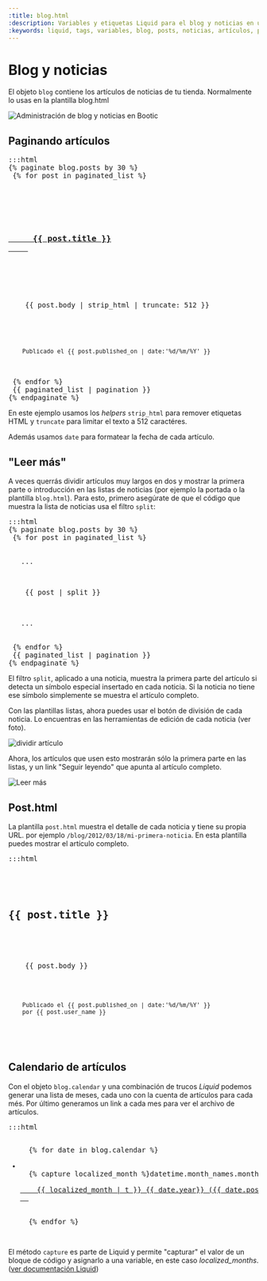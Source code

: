 ```yaml
---
:title: blog.html
:description: Variables y etiquetas Liquid para el blog y noticias en una tienda Bootic
:keywords: liquid, tags, variables, blog, posts, noticias, artículos, paginate, strip_html, published_on, date, truncate, capture, blog.html, post.html
---
```

# Blog y noticias

El objeto <code>blog</code> contiene los artículos de noticias de tu tienda. Normalmente lo usas en la plantilla blog.html

<img src="/img/themes/blog-admin.png" alt="Administración de blog y noticias en Bootic" />

## Paginando artículos

<pre>:::html
{% paginate blog.posts by 30 %}
 {% for post in paginated_list %}
  <div class="post">
   <h3>
    <a href="{{post.url}}" title="{{post.title}}">
     {{ post.title }}
    </a>
   </h3>
   <p class="texto">
    {{ post.body | strip_html | truncate: 512 }}
   </p><!-- /texto -->

   <small class="date">
    Publicado el {{ post.published_on | date:'%d/%m/%Y' }}
   </small>
  </div><!-- /post -->
 {% endfor %}
 {{ paginated_list | pagination }}
{% endpaginate %}
</pre>

En este ejemplo usamos los *helpers* <code>strip_html</code> para remover etiquetas HTML y <code>truncate</code> para limitar el texto a 512 caractéres.

Además usamos <code>date</code> para formatear la fecha de cada artículo.

<h2 id="leer-mas">"Leer más"</h2>

A veces querrás dividir artículos muy largos en dos y mostrar la primera parte o introducción en las listas de noticias (por ejemplo la portada o la plantilla <code>blog.html</code>). Para esto, primero asegúrate de que el código que muestra la lista de noticias usa el filtro <code>split</code>:

<pre>:::html
{% paginate blog.posts by 30 %}
 {% for post in paginated_list %}
  <div class="post">
   ...
   <p class="texto">
    {{ post | split }}
   </p><!-- /texto -->
   ...
  </div><!-- /post -->
 {% endfor %}
 {{ paginated_list | pagination }}
{% endpaginate %}
</pre>

El filtro <code>split</code>, aplicado a una noticia, muestra la primera parte del artículo si detecta un símbolo especial insertado en cada noticia. Si la noticia no tiene ese símbolo simplemente se muestra el artículo completo.

Con las plantillas listas, ahora puedes usar el botón de división de cada noticia. Lo encuentras en las herramientas de edición de cada noticia (ver foto).

<img src="/img/themes/post-edit-split.png" alt="dividir artículo" />

Ahora, los artículos que usen esto mostrarán sólo la primera parte en las listas, y un link "Seguir leyendo" que apunta al artículo completo.

<img src="/img/themes/post-split.png" alt="Leer más" />

## Post.html

La plantilla <code>post.html</code> muestra el detalle de cada noticia y tiene su propia URL. por ejemplo <code>/blog/2012/03/18/mi-primera-noticia</code>. En esta plantilla puedes mostrar el artículo completo.

<pre>:::html
  <div class="post">

    <h2>{{ post.title }}</h2>

    <div class="entry">
    {{ post.body }}
    </div><!-- /entry -->

    <small class="date" title="{{ post.published_on | date:'%b %d %H:%M:%S %Y' }}">
    Publicado <span>el {{ post.published_on | date:'%d/%m/%Y' }}</span>
    por {{ post.user_name }}
    </small>

  </div><!-- /post -->
</pre>

## Calendario de artículos

Con el objeto <code>blog.calendar</code> y una combinación de trucos *Liquid* podemos generar una lista de meses, cada uno con la cuenta de artículos para cada més. Por último generamos un link a cada mes para ver el archivo de artículos.

<pre>:::html
<ul id="archivo">
  {% for date in blog.calendar %}
  <li>
  {% capture localized_month %}datetime.month_names.month_{{date.month_num}}{% endcapture %}
  <a href="{{ date.url }}" title="{{ localized_month | t }}">
    {{ localized_month | t }} {{ date.year}} ({{ date.post_count }})
  </a>
  </li>
  {% endfor %}
</ul>
</pre>

El método <code>capture</code> es parte de Liquid y permite "capturar" el valor de un bloque de código y asignarlo a una variable, en este caso *localized_months*. ([ver documentación Liquid](http://wiki.shopify.com/UsingLiquid))
